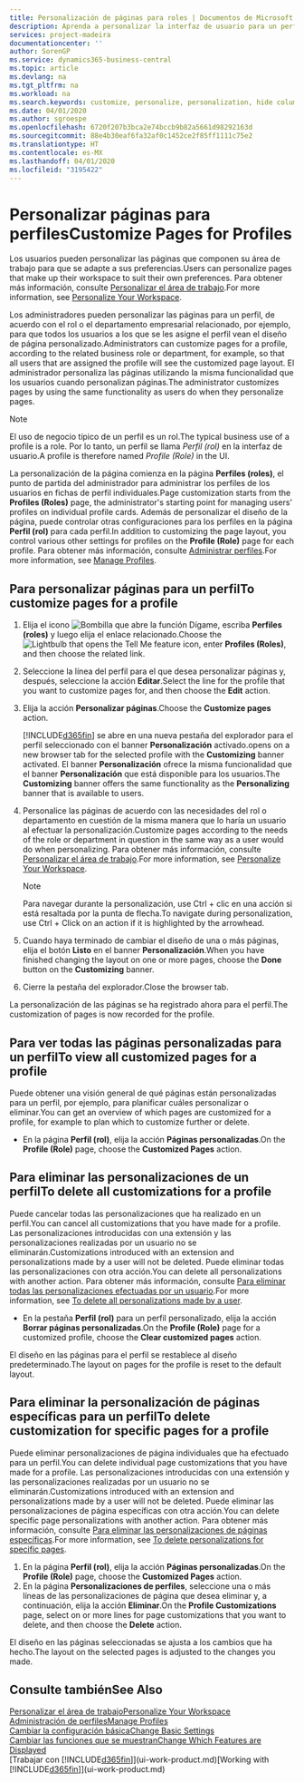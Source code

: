 ```yaml
---
title: Personalización de páginas para roles | Documentos de Microsoft
description: Aprenda a personalizar la interfaz de usuario para un perfil (rol) para que todos los usuarios asignados a ese rol vean un espacio de trabajo personalizado.
services: project-madeira
documentationcenter: ''
author: SorenGP
ms.service: dynamics365-business-central
ms.topic: article
ms.devlang: na
ms.tgt_pltfrm: na
ms.workload: na
ms.search.keywords: customize, personalize, personalization, hide columns, remove fields, move fields
ms.date: 04/01/2020
ms.author: sgroespe
ms.openlocfilehash: 6720f207b3bca2e74bccb9b82a5661d98292163d
ms.sourcegitcommit: 88e4b30eaf6fa32af0c1452ce2f85ff1111c75e2
ms.translationtype: HT
ms.contentlocale: es-MX
ms.lasthandoff: 04/01/2020
ms.locfileid: "3195422"
---
```

# <a name="customize-pages-for-profiles"></a><span data-ttu-id="d6578-103">Personalizar páginas para perfiles</span><span class="sxs-lookup"><span data-stu-id="d6578-103">Customize Pages for Profiles</span></span>
<span data-ttu-id="d6578-104">Los usuarios pueden personalizar las páginas que componen su área de trabajo para que se adapte a sus preferencias.</span><span class="sxs-lookup"><span data-stu-id="d6578-104">Users can personalize pages that make up their workspace to suit their own preferences.</span></span> <span data-ttu-id="d6578-105">Para obtener más información, consulte [Personalizar el área de trabajo](ui-personalization-user.md).</span><span class="sxs-lookup"><span data-stu-id="d6578-105">For more information, see [Personalize Your Workspace](ui-personalization-user.md).</span></span>

<span data-ttu-id="d6578-106">Los administradores pueden personalizar las páginas para un perfil, de acuerdo con el rol o el departamento empresarial relacionado, por ejemplo, para que todos los usuarios a los que se les asigne el perfil vean el diseño de página personalizado.</span><span class="sxs-lookup"><span data-stu-id="d6578-106">Administrators can customize pages for a profile, according to the related business role or department, for example, so that all users that are assigned the profile will see the customized page layout.</span></span> <span data-ttu-id="d6578-107">El administrador personaliza las páginas utilizando la misma funcionalidad que los usuarios cuando personalizan páginas.</span><span class="sxs-lookup"><span data-stu-id="d6578-107">The administrator customizes pages by using the same functionality as users do when they personalize pages.</span></span>

> [!NOTE]
> <span data-ttu-id="d6578-108">El uso de negocio típico de un perfil es un rol.</span><span class="sxs-lookup"><span data-stu-id="d6578-108">The typical business use of a profile is a role.</span></span> <span data-ttu-id="d6578-109">Por lo tanto, un perfil se llama *Perfil (rol)* en la interfaz de usuario.</span><span class="sxs-lookup"><span data-stu-id="d6578-109">A profile is therefore named *Profile (Role)* in the UI.</span></span>

<span data-ttu-id="d6578-110">La personalización de la página comienza en la página **Perfiles (roles)**, el punto de partida del administrador para administrar los perfiles de los usuarios en fichas de perfil individuales.</span><span class="sxs-lookup"><span data-stu-id="d6578-110">Page customization starts from the **Profiles (Roles)** page, the administrator's starting point for managing users' profiles on individual profile cards.</span></span> <span data-ttu-id="d6578-111">Además de personalizar el diseño de la página, puede controlar otras configuraciones para los perfiles en la página **Perfil (rol)** para cada perfil.</span><span class="sxs-lookup"><span data-stu-id="d6578-111">In addition to customizing the page layout, you control various other settings for profiles on the **Profile (Role)** page for each profile.</span></span> <span data-ttu-id="d6578-112">Para obtener más información, consulte [Administrar perfiles](admin-users-profiles-roles.md).</span><span class="sxs-lookup"><span data-stu-id="d6578-112">For more information, see [Manage Profiles](admin-users-profiles-roles.md).</span></span>

## <a name="to-customize-pages-for-a-profile"></a><span data-ttu-id="d6578-113">Para personalizar páginas para un perfil</span><span class="sxs-lookup"><span data-stu-id="d6578-113">To customize pages for a profile</span></span>
1. <span data-ttu-id="d6578-114">Elija el icono ![Bombilla que abre la función Dígame](media/ui-search/search_small.png "Dígame qué desea hacer"), escriba **Perfiles (roles)** y luego elija el enlace relacionado.</span><span class="sxs-lookup"><span data-stu-id="d6578-114">Choose the ![Lightbulb that opens the Tell Me feature](media/ui-search/search_small.png "Tell me what you want to do") icon, enter **Profiles (Roles)**, and then choose the related link.</span></span>
2. <span data-ttu-id="d6578-115">Seleccione la línea del perfil para el que desea personalizar páginas y, después, seleccione la acción **Editar**.</span><span class="sxs-lookup"><span data-stu-id="d6578-115">Select the line for the profile that you want to customize pages for, and then choose the **Edit** action.</span></span>
3. <span data-ttu-id="d6578-116">Elija la acción **Personalizar páginas**.</span><span class="sxs-lookup"><span data-stu-id="d6578-116">Choose the **Customize pages** action.</span></span>

    [!INCLUDE[d365fin](includes/d365fin_md.md)] <span data-ttu-id="d6578-117">se abre en una nueva pestaña del explorador para el perfil seleccionado con el banner **Personalización** activado.</span><span class="sxs-lookup"><span data-stu-id="d6578-117">opens on a new browser tab for the selected profile with the **Customizing** banner activated.</span></span> <span data-ttu-id="d6578-118">El banner **Personalización** ofrece la misma funcionalidad que el banner **Personalización** que está disponible para los usuarios.</span><span class="sxs-lookup"><span data-stu-id="d6578-118">The **Customizing** banner offers the same functionality as the **Personalizing** banner that is available to users.</span></span>

4. <span data-ttu-id="d6578-119">Personalice las páginas de acuerdo con las necesidades del rol o departamento en cuestión de la misma manera que lo haría un usuario al efectuar la personalización.</span><span class="sxs-lookup"><span data-stu-id="d6578-119">Customize pages according to the needs of the role or department in question in the same way as a user would do when personalizing.</span></span> <span data-ttu-id="d6578-120">Para obtener más información, consulte [Personalizar el área de trabajo](ui-personalization-user.md).</span><span class="sxs-lookup"><span data-stu-id="d6578-120">For more information, see [Personalize Your Workspace](ui-personalization-user.md).</span></span>

    > [!NOTE]
    > <span data-ttu-id="d6578-121">Para navegar durante la personalización, use Ctrl + clic en una acción si está resaltada por la punta de flecha.</span><span class="sxs-lookup"><span data-stu-id="d6578-121">To navigate during personalization, use Ctrl + Click on an action if it is highlighted by the arrowhead.</span></span>

5. <span data-ttu-id="d6578-122">Cuando haya terminado de cambiar el diseño de una o más páginas, elija el botón **Listo** en el banner **Personalización**.</span><span class="sxs-lookup"><span data-stu-id="d6578-122">When you have finished changing the layout on one or more pages, choose the **Done** button on the **Customizing** banner.</span></span>
6. <span data-ttu-id="d6578-123">Cierre la pestaña del explorador.</span><span class="sxs-lookup"><span data-stu-id="d6578-123">Close the browser tab.</span></span>

<span data-ttu-id="d6578-124">La personalización de las páginas se ha registrado ahora para el perfil.</span><span class="sxs-lookup"><span data-stu-id="d6578-124">The customization of pages is now recorded for the profile.</span></span>

## <a name="to-view-all-customized-pages-for-a-profile"></a><span data-ttu-id="d6578-125">Para ver todas las páginas personalizadas para un perfil</span><span class="sxs-lookup"><span data-stu-id="d6578-125">To view all customized pages for a profile</span></span>
<span data-ttu-id="d6578-126">Puede obtener una visión general de qué páginas están personalizadas para un perfil, por ejemplo, para planificar cuáles personalizar o eliminar.</span><span class="sxs-lookup"><span data-stu-id="d6578-126">You can get an overview of which pages are customized for a profile, for example to plan which to customize further or delete.</span></span>

- <span data-ttu-id="d6578-127">En la página **Perfil (rol)**, elija la acción **Páginas personalizadas**.</span><span class="sxs-lookup"><span data-stu-id="d6578-127">On the **Profile (Role)** page, choose the **Customized Pages** action.</span></span>

## <a name="to-delete-all-customizations-for-a-profile"></a><span data-ttu-id="d6578-128">Para eliminar las personalizaciones de un perfil</span><span class="sxs-lookup"><span data-stu-id="d6578-128">To delete all customizations for a profile</span></span>
<span data-ttu-id="d6578-129">Puede cancelar todas las personalizaciones que ha realizado en un perfil.</span><span class="sxs-lookup"><span data-stu-id="d6578-129">You can cancel all customizations that you have made for a profile.</span></span> <span data-ttu-id="d6578-130">Las personalizaciones introducidas con una extensión y las personalizaciones realizadas por un usuario no se eliminarán.</span><span class="sxs-lookup"><span data-stu-id="d6578-130">Customizations introduced with an extension and personalizations made by a user will not be deleted.</span></span> <span data-ttu-id="d6578-131">Puede eliminar todas las personalizaciones con otra acción.</span><span class="sxs-lookup"><span data-stu-id="d6578-131">You can delete all personalizations with another action.</span></span> <span data-ttu-id="d6578-132">Para obtener más información, consulte [Para eliminar todas las personalizaciones efectuadas por un usuario](admin-users-profiles-roles.md#to-delete-all-personalizations-made-by-a-user).</span><span class="sxs-lookup"><span data-stu-id="d6578-132">For more information, see [To delete all personalizations made by a user](admin-users-profiles-roles.md#to-delete-all-personalizations-made-by-a-user).</span></span>

- <span data-ttu-id="d6578-133">En la pestaña **Perfil (rol)** para un perfil personalizado, elija la acción **Borrar páginas personalizadas**.</span><span class="sxs-lookup"><span data-stu-id="d6578-133">On the **Profile (Role)** page for a customized profile, choose the **Clear customized pages** action.</span></span>

<span data-ttu-id="d6578-134">El diseño en las páginas para el perfil se restablece al diseño predeterminado.</span><span class="sxs-lookup"><span data-stu-id="d6578-134">The layout on pages for the profile is reset to the default layout.</span></span>  

## <a name="to-delete-customization-for-specific-pages-for-a-profile"></a><span data-ttu-id="d6578-135">Para eliminar la personalización de páginas específicas para un perfil</span><span class="sxs-lookup"><span data-stu-id="d6578-135">To delete customization for specific pages for a profile</span></span>
<span data-ttu-id="d6578-136">Puede eliminar personalizaciones de página individuales que ha efectuado para un perfil.</span><span class="sxs-lookup"><span data-stu-id="d6578-136">You can delete individual page customizations that you have made for a profile.</span></span> <span data-ttu-id="d6578-137">Las personalizaciones introducidas con una extensión y las personalizaciones realizadas por un usuario no se eliminarán.</span><span class="sxs-lookup"><span data-stu-id="d6578-137">Customizations introduced with an extension and personalizations made by a user will not be deleted.</span></span> <span data-ttu-id="d6578-138">Puede eliminar las personalizaciones de página específicas con otra acción.</span><span class="sxs-lookup"><span data-stu-id="d6578-138">You can delete specific page personalizations with another action.</span></span> <span data-ttu-id="d6578-139">Para obtener más información, consulte [Para eliminar las personalizaciones de páginas específicas](admin-users-profiles-roles.md#to-delete-personalizations-for-specific-pages).</span><span class="sxs-lookup"><span data-stu-id="d6578-139">For more information, see [To delete personalizations for specific pages](admin-users-profiles-roles.md#to-delete-personalizations-for-specific-pages).</span></span>

1. <span data-ttu-id="d6578-140">En la página **Perfil (rol)**, elija la acción **Páginas personalizadas**.</span><span class="sxs-lookup"><span data-stu-id="d6578-140">On the **Profile (Role)** page, choose the **Customized Pages** action.</span></span>
2. <span data-ttu-id="d6578-141">En la página **Personalizaciones de perfiles**, seleccione una o más líneas de las personalizaciones de página que desea eliminar y, a continuación, elija la acción **Eliminar**.</span><span class="sxs-lookup"><span data-stu-id="d6578-141">On the **Profile Customizations** page, select on or more lines for page customizations that you want to delete, and then choose the **Delete** action.</span></span>

<span data-ttu-id="d6578-142">El diseño en las páginas seleccionadas se ajusta a los cambios que ha hecho.</span><span class="sxs-lookup"><span data-stu-id="d6578-142">The layout on the selected pages is adjusted to the changes you made.</span></span>

## <a name="see-also"></a><span data-ttu-id="d6578-143">Consulte también</span><span class="sxs-lookup"><span data-stu-id="d6578-143">See Also</span></span>
[<span data-ttu-id="d6578-144">Personalizar el área de trabajo</span><span class="sxs-lookup"><span data-stu-id="d6578-144">Personalize Your Workspace</span></span>](ui-personalization-user.md)  
[<span data-ttu-id="d6578-145">Administración de perfiles</span><span class="sxs-lookup"><span data-stu-id="d6578-145">Manage Profiles</span></span>](admin-users-profiles-roles.md)  
[<span data-ttu-id="d6578-146">Cambiar la configuración básica</span><span class="sxs-lookup"><span data-stu-id="d6578-146">Change Basic Settings</span></span>](ui-change-basic-settings.md)  
[<span data-ttu-id="d6578-147">Cambiar las funciones que se muestran</span><span class="sxs-lookup"><span data-stu-id="d6578-147">Change Which Features are Displayed</span></span>](ui-experiences.md)  
<span data-ttu-id="d6578-148">[Trabajar con [!INCLUDE[d365fin](includes/d365fin_md.md)]](ui-work-product.md)</span><span class="sxs-lookup"><span data-stu-id="d6578-148">[Working with [!INCLUDE[d365fin](includes/d365fin_md.md)]](ui-work-product.md)</span></span>  
